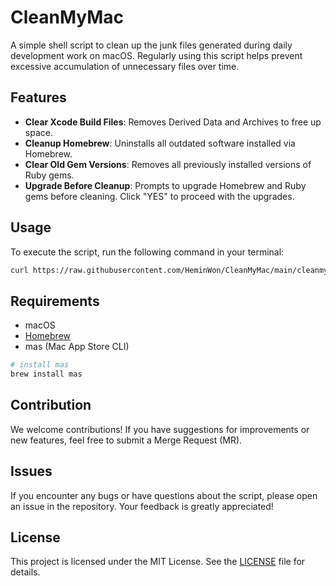 # CleanMyMac

A simple shell script to clean up the junk files generated during daily development work on macOS. Regularly using this script helps prevent excessive accumulation of unnecessary files over time.

## Features

- **Clear Xcode Build Files**: Removes Derived Data and Archives to free up space.
- **Cleanup Homebrew**: Uninstalls all outdated software installed via Homebrew.
- **Clear Old Gem Versions**: Removes all previously installed versions of Ruby gems.
- **Upgrade Before Cleanup**: Prompts to upgrade Homebrew and Ruby gems before cleaning. Click "YES" to proceed with the upgrades.

## Usage

To execute the script, run the following command in your terminal:

```bash
curl https://raw.githubusercontent.com/HeminWon/CleanMyMac/main/cleanmymac.sh | sh
```

## Requirements

- macOS
- [Homebrew](https://brew.sh/)
- mas (Mac App Store CLI)

```bash
# install mas
brew install mas
```

## Contribution

We welcome contributions! If you have suggestions for improvements or new features, feel free to submit a Merge Request (MR).

## Issues

If you encounter any bugs or have questions about the script, please open an issue in the repository. Your feedback is greatly appreciated!

## License

This project is licensed under the MIT License. See the [LICENSE](./LICENSE) file for details.
